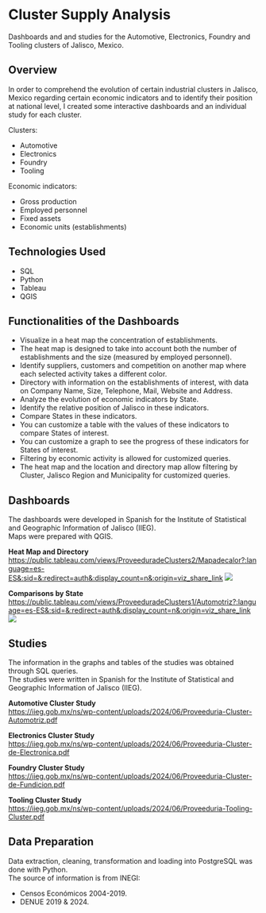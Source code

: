 # Cluster Supply Analysis
Dashboards and and studies for the Automotive, Electronics, Foundry and Tooling clusters of Jalisco, Mexico.


## Overview
In order to comprehend the evolution of certain industrial clusters in Jalisco, Mexico regarding certain economic indicators and to identify their position at national level, I created some interactive dashboards and an individual study for each cluster.

Clusters:
- Automotive
- Electronics
- Foundry
- Tooling

Economic indicators:
- Gross production
- Employed personnel
- Fixed assets
- Economic units (establishments)


## Technologies Used
- SQL
- Python
- Tableau
- QGIS


## Functionalities of the Dashboards
- Visualize in a heat map the concentration of establishments.
- The heat map is designed to take into account both the number of establishments and the size (measured by employed personnel).
- Identify suppliers, customers and competition on another map where each selected activity takes a different color.
- Directory with information on the establishments of interest, with data on Company Name, Size, Telephone, Mail, Website and Address.
- Analyze the evolution of economic indicators by State.
- Identify the relative position of Jalisco in these indicators.
- Compare States in these indicators.
- You can customize a table with the values of these indicators to compare States of interest.
- You can customize a graph to see the progress of these indicators for States of interest.
- Filtering by economic activity is allowed for customized queries.
- The heat map and the location and directory map allow filtering by Cluster, Jalisco Region and Municipality for customized queries.


## Dashboards
The dashboards were developed in Spanish for the Institute of Statistical and Geographic Information of Jalisco (IIEG).\
Maps were prepared with QGIS.

**Heat Map and Directory**\
https://public.tableau.com/views/ProveeduradeClusters2/Mapadecalor?:language=es-ES&:sid=&:redirect=auth&:display_count=n&:origin=viz_share_link
[<img src="https://github.com/user-attachments/assets/d93dbdc3-2823-4df5-b44e-3109e2a26cce">](https://public.tableau.com/views/ProveeduradeClusters2/Mapadecalor?:language=es-ES&:sid=&:redirect=auth&:display_count=n&:origin=viz_share_link)

**Comparisons by State**\
https://public.tableau.com/views/ProveeduradeClusters1/Automotriz?:language=es-ES&:sid=&:redirect=auth&:display_count=n&:origin=viz_share_link
[<img src="https://github.com/user-attachments/assets/099c65c1-3bb6-4051-8a8b-cbc02c7b3aad">](https://public.tableau.com/views/ProveeduradeClusters1/Automotriz?:language=es-ES&:sid=&:redirect=auth&:display_count=n&:origin=viz_share_link)


## Studies
The information in the graphs and tables of the studies was obtained through SQL queries.\
The studies were written in Spanish for the Institute of Statistical and Geographic Information of Jalisco (IIEG).

**Automotive Cluster Study**\
https://iieg.gob.mx/ns/wp-content/uploads/2024/06/Proveeduria-Cluster-Automotriz.pdf

**Electronics Cluster Study**\
https://iieg.gob.mx/ns/wp-content/uploads/2024/06/Proveeduria-Cluster-de-Electronica.pdf

**Foundry Cluster Study**\
https://iieg.gob.mx/ns/wp-content/uploads/2024/06/Proveeduria-Cluster-de-Fundicion.pdf

**Tooling Cluster Study**\
https://iieg.gob.mx/ns/wp-content/uploads/2024/06/Proveeduria-Tooling-Cluster.pdf


## Data Preparation
Data extraction, cleaning, transformation and loading into PostgreSQL was done with Python.\
The source of information is from INEGI:
- Censos Económicos 2004-2019.
- DENUE 2019 & 2024.

